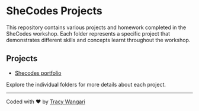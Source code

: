 # SheCodes Projects

This repository contains various projects and homework completed in the SheCodes workshop. Each folder represents a specific project that demonstrates different skills and concepts learnt throughout the workshop.


## Projects 

- [Shecodes portfolio]()

Explore the individual folders for more details about each project.

---

Coded with ❤️ by [Tracy Wangari](https://github.com/26TracyNjoroge)



